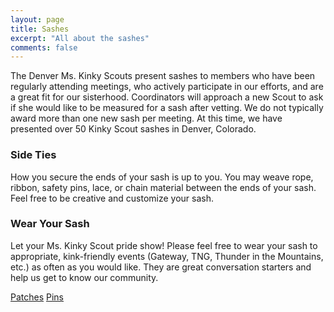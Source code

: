 ```yaml
---
layout: page
title: Sashes
excerpt: "All about the sashes"
comments: false
---
```


The Denver Ms. Kinky Scouts present sashes to members who have been regularly attending meetings, who actively participate in our efforts, and are a great fit for our sisterhood. Coordinators will approach a new Scout to ask if she would like to be measured for a sash after vetting. We do not typically award more than one new sash per meeting. At this time, we have presented over 50 Kinky Scout sashes in Denver, Colorado. 

### Side Ties
How you secure the ends of your sash is up to you. You may weave rope, ribbon, safety pins, lace, or chain material between the ends of your sash. Feel free to be creative and customize your sash.

### Wear Your Sash
Let your Ms. Kinky Scout pride show! Please feel free to wear your sash to appropriate, kink-friendly events (Gateway, TNG, Thunder in the Mountains, etc.) as often as you would like. They are great conversation starters and help us get to know our community.

<a href="/sashes/patches/" class="btn">Patches</a> <a href="/sashes/pins/" class="btn">Pins</a>




